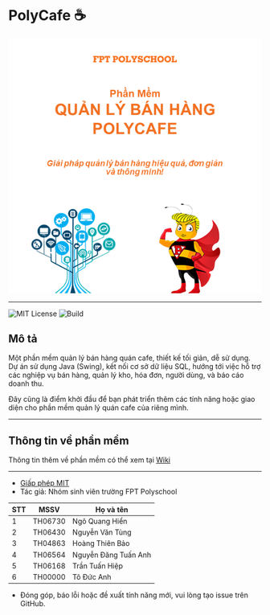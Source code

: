 # PolyCafe ☕

![PolyCafe Poster](/photos/poster.png)

---

![MIT License](https://img.shields.io/badge/license-MIT-green)
![Build](https://img.shields.io/badge/build-passing-brightgreen)

## Mô tả

Một phần mềm quản lý bán hàng quán cafe, thiết kế tối giản, dễ sử dụng. Dự án sử dụng Java (Swing), kết nối cơ sở dữ liệu SQL, hướng tới việc hỗ trợ các nghiệp vụ bán hàng, quản lý kho, hóa đơn, người dùng, và báo cáo doanh thu.

Đây cũng là điểm khởi đầu để bạn phát triển thêm các tính năng hoặc giao diện cho phần mềm quản lý quán cafe của riêng mình.

---

## Thông tin về phần mềm

Thông tin thêm về phần mềm có thể xem tại [Wiki](../../wiki)

---

- [Giấp phép MIT](LICENSE)
- Tác giả: Nhóm sinh viên trường FPT Polyschool

| STT | MSSV    | Họ và tên              |
|-----|---------|------------------------|
| 1   | TH06730 | Ngô Quang Hiển         |
| 2   | TH06430 | Nguyễn Văn Tùng        |
| 3   | TH04863 | Hoàng Thiên Bảo        |
| 4   | TH06564 | Nguyễn Đăng Tuấn Anh   |
| 5   | TH06168 | Trần Tuấn Hiệp         |
| 6   | TH00000 | Tô Đức Anh             |

- Đóng góp, báo lỗi hoặc đề xuất tính năng mới, vui lòng tạo issue trên GitHub.
